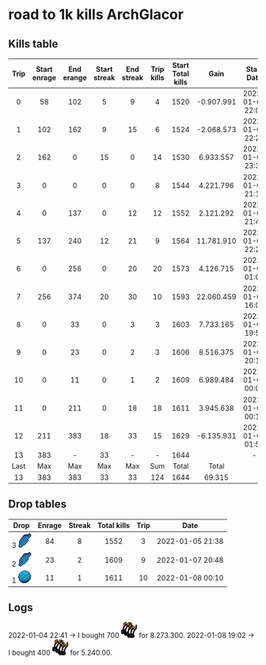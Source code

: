 # road to 1k kills  ArchGlacor
## Kills table
| Trip | Start enrage | End erange | Start streak | End streak | Trip kills | Start Total kills |    Gain    |    Start Date    |     End Date     |
|:----:|:------------:|:----------:|:------------:|:----------:|:----------:|:-----------------:|:----------:|:----------------:|:----------------:|
|   0  |      58      |     102    |       5      |      9     |      4     |        1520       | -0.907.991 | 2022-01-04 22:09 | 2022-01-04 22:21 |
|   1  |      102     |     162    |       9      |     15     |      6     |        1524       | -2.068.573 | 2022-01-04 22:27 | 2022-01-04 22:53 |
|   2  |      162     |      0     |      15      |      0     |     14     |        1530       |  6.933.557 | 2022-01-04 23:35 | 2022-01-05 00:32 |
|   3  |       0      |      0     |       0      |      0     |      8     |        1544       |  4.221.796 | 2022-01-05 21:13 | 2022-01-05 21:34 |
|   4  |       0      |     137    |       0      |     12     |     12     |        1552       |  2.121.292 | 2022-01-05 21:43 | 2022-01-05 22:16 |
|   5  |      137     |     240    |      12      |     21     |      9     |        1564       | 11.781.910 | 2022-01-05 22:27 | 2022-01-05 23:04 |
|   6  |       0      |     256    |       0      |     20     |     20     |        1573       |  4.126.715 | 2022-01-06 01:00 | 2022-01-06 02:00 |
|   7  |      256     |     374    |      20      |     30     |     10     |        1593       | 22.060.459 | 2022-01-06 16:04 | 2022-01-06 16:55 |
|   8  |       0      |     33     |       0      |      3     |      3     |        1603       |  7.733.165 | 2022-01-07 19:56 | 2022-01-07 20:11 |
|   9  |       0      |     23     |       0      |      2     |      3     |        1606       |  8.516.375 | 2022-01-07 20:17 | 2022-01-07 20:51 |
|  10  |       0      |     11     |       0      |      1     |      2     |        1609       |  6.989.484 | 2022-01-08 00:04 | 2022-01-08 00:11 |
|  11  |       0      |     211    |       0      |     18     |     18     |        1611       |  3.945.638 | 2022-01-08 00:14 | 2022-01-08 01:05 |
|  12  |      211     |     383    |      18      |     33     |     15     |        1629       | -6.135.931 | 2022-01-08 01:50 | 2022-01-08 02:50 |
|  13  |      383     |      -     |      33      |      -     |      -     |        1644       |            |         -        |         -        |
| Last |      Max     |     Max    |      Max     |     Max    |     Sum    |       Total       |    Total   |                  |                  |
|  13  |      383     |     383    |      33      |     33     |     124    |        1644       |   69.315   |                  |                  |
<!-- tmf: $-1,6=float2nr(Sum(1:-1)); $-1,8=Sum(1:-1) ; $-1,1=float2nr(Max(1:-1)); $-1,7=float2nr(Max(1:-1)); $-1,2=float2nr(Max(1:-1)); $-1,3=float2nr(Max(1:-1)); $-1,4=float2nr(Max(1:-1)); $-1,5=float2nr(Max(1:-1)) -->


## Drop tables
|       Drop      | Enrage | Streak | Total kills | Trip |       Date       |
|:---------------:|:------:|:------:|:-----------:|:----:|:----------------:|
| 3 ![dark_nilas] |   84   |    8   |     1552    |   3  | 2022-01-05 21:38 |
| 2 ![dark_nilas] |   23   |    2   |     1609    |   9  | 2022-01-07 20:48 |
|    1 ![core]    |   11   |    1   |     1611    |  10  | 2022-01-08 00:10 |

## Logs
2022-01-04 22:41 -> I bought 700 ![hydrix_bak_e] for 8.273.300.
2022-01-08 19:02 -> I bought 400 ![hydrix_bak_e] for 5.240.00.

[hydrix_bak_e]: statics/hydrix_bakriminel.png "Hydrix bakriminel bolts"
[dark_nilas]: statics/Dark_nilas.png "Darks nilas"
[core]: statics/Frozen_core_of_Leng.png "Frozen core of leng"
